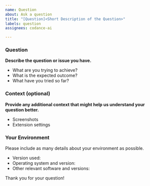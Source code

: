 ```yaml
---
name: Question
about: Ask a question
title: "[Question]<Short Description of the Question>"
labels: question
assignees: codance-ai

---
```


### Question
**Describe the question or issue you have.**
- What are you trying to achieve?
- What is the expected outcome?
- What have you tried so far?

### Context (optional)
**Provide any additional context that might help us understand your question better.**
- Screenshots
- Extension settings

### Your Environment
Please include as many details about your environment as possible.
- Version used:
- Operating system and version:
- Other relevant software and versions:

Thank you for your question!
